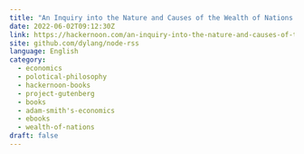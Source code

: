 ```yaml
---
title: "An Inquiry into the Nature and Causes of the Wealth of Nations - Table of Links"
date: 2022-06-02T09:12:30Z
link: https://hackernoon.com/an-inquiry-into-the-nature-and-causes-of-the-wealth-of-nations-table-of-links?source=rss&utm_medium=RSS&utm_source=news.12bit.vn
site: github.com/dylang/node-rss
language: English
category:
  - economics
  - polotical-philosophy
  - hackernoon-books
  - project-gutenberg
  - books
  - adam-smith's-economics
  - ebooks
  - wealth-of-nations
draft: false
---
```

